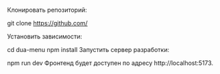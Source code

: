 Клонировать репозиторий:

git clone https://github.com/ 


Установить зависимости:

cd dua-menu npm install Запустить сервер разработки:

npm run dev Фронтенд будет доступен по адресу http://localhost:5173.